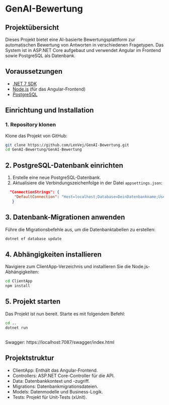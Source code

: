 # GenAI-Bewertung

## Projektübersicht
Dieses Projekt bietet eine AI-basierte Bewertungsplattform zur automatischen Bewertung von Antworten in verschiedenen Fragetypen. Das System ist in ASP.NET Core aufgebaut und verwendet Angular im Frontend sowie PostgreSQL als Datenbank.

## Voraussetzungen
- [.NET 7 SDK](https://dotnet.microsoft.com/download/dotnet/7.0)
- [Node.js](https://nodejs.org/) (für das Angular-Frontend)
- [PostgreSQL](https://www.postgresql.org/download/)

## Einrichtung und Installation

### 1. Repository klonen
Klone das Projekt von GitHub:
```bash
git clone https://github.com/LenVej/GenAI-Bewertung.git
cd GenAI-Bewertung/GenAI-Bewertung
```

## 2. PostgreSQL-Datenbank einrichten

1. Erstelle eine neue PostgreSQL-Datenbank.
2. Aktualisiere die Verbindungszeichenfolge in der Datei `appsettings.json`:
 ```json
   "ConnectionStrings": {
     "DefaultConnection": "Host=localhost;Database=DeinDatenbankname;Username=DeinBenutzername;Password=DeinPasswort"
    }
```

## 3. Datenbank-Migrationen anwenden
Führe die Migrationsbefehle aus, um die Datenbanktabellen zu erstellen:

```bash
dotnet ef database update
```

## 4. Abhängigkeiten installieren
Navigiere zum ClientApp-Verzeichnis und installieren Sie die Node.js-Abhängigkeiten:
```bash
cd ClientApp
npm install
```

## 5. Projekt starten
Das Projekt ist nun bereit. Starte es mit folgendem Befehl:

```bash
cd ..
dotnet run
```

##
Swagger: https://localhost:7087/swagger/index.html

## Projektstruktur
- ClientApp: Enthält das Angular-Frontend.
- Controllers: ASP.NET Core-Controller für die API.
- Data: Datenbankkontext und -zugriff.
- Migrations: Datenbankmigrationsdateien.
- Models: Datenmodelle und Business-Logik.
- Tests: Projekt für Unit-Tests (xUnit).

















